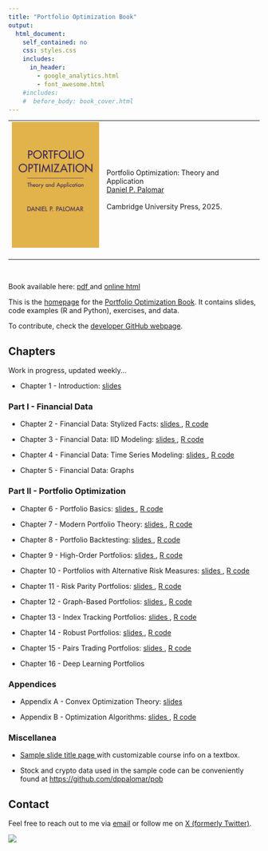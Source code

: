 ```yaml
---
title: "Portfolio Optimization Book"
output:
  html_document:
    self_contained: no
    css: styles.css
    includes:
      in_header:
        - google_analytics.html
        - font_awesome.html
    #includes:
    #  before_body: book_cover.html
---
```



<table class="imgtable"><tr>
<td><img src="book_cover.jpg" width="175px" />&nbsp;</td>
<td align="left"><p>Portfolio Optimization: Theory and Application<br />
<a href="https://www.danielppalomar.com/">Daniel P. Palomar</a> <br /><br />
Cambridge University Press, 2025.</p>
</td></tr></table>
<p><br />

Book available here: [pdf <i class="fas fa-file-pdf"></i>](portfolio-optimization-book.pdf) and [online html <i class="fas fa-globe"></i>](https://bookdown.org/palomar/portfoliooptimizationbook)

This is the [homepage](https://portfoliooptimizationbook.com) for the [Portfolio Optimization Book](https://bookdown.org/palomar/portfoliooptimizationbook). It contains slides, code examples (R and Python), exercises, and data.

To contribute, check the [developer GitHub webpage](https://github.com/portfoliooptimizationbook).



## Chapters
Work in progress, updated weekly...


- Chapter 1 - Introduction:
  [slides <i class="fas fa-file-pdf"></i>](slides/slides-intro.pdf)



### Part I - Financial Data
- Chapter 2 - Financial Data: Stylized Facts:
  [slides <i class="fas fa-file-pdf"></i>](slides/slides-stylized-facts.pdf), 
  [R code <i class="fab fa-r-project"></i>](R-code/R-stylized-facts.html)

- Chapter 3 - Financial Data: IID Modeling:
  [slides <i class="fas fa-file-pdf"></i>](slides/slides-data-iid.pdf),
  [R code <i class="fab fa-r-project"></i>](R-code/R-data-iid.html)

- Chapter 4 - Financial Data: Time Series Modeling:
  [slides <i class="fas fa-file-pdf"></i>](slides/slides-data-time-series.pdf),
  [R code <i class="fab fa-r-project"></i>](R-code/R-data-time-series.html)

- Chapter 5 - Financial Data: Graphs



### Part II - Portfolio Optimization
- Chapter 6 - Portfolio Basics: 
  [slides <i class="fas fa-file-pdf"></i>](slides/slides-portfolio-basics.pdf),
  [R code <i class="fab fa-r-project"></i>](R-code/R-portfolio-basics.html)

- Chapter 7 - Modern Portfolio Theory: 
  [slides <i class="fas fa-file-pdf"></i>](slides/slides-modern-portfolio-theory.pdf),
  [R code <i class="fab fa-r-project"></i>](R-code/R-modern-portfolio-theory.html)

- Chapter 8 - Portfolio Backtesting: 
  [slides <i class="fas fa-file-pdf"></i>](slides/slides-backtesting.pdf),
  [R code <i class="fab fa-r-project"></i>](R-code/R-backtesting.html)

- Chapter 9 - High-Order Portfolios:
  [slides <i class="fas fa-file-pdf"></i>](slides/slides-high-order-portfolios.pdf),
  [R code <i class="fab fa-r-project"></i>](R-code/R-high-order-portfolios.html)

- Chapter 10 - Portfolios with Alternative Risk Measures:
  [slides <i class="fas fa-file-pdf"></i>](slides/slides-alt-risk-portfolios.pdf),
  [R code <i class="fab fa-r-project"></i>](R-code/R-alt-risk-portfolios.html)

- Chapter 11 - Risk Parity Portfolios:
  [slides <i class="fas fa-file-pdf"></i>](slides/slides-rpp.pdf),
  [R code <i class="fab fa-r-project"></i>](R-code/R-rpp.html)

- Chapter 12 - Graph-Based Portfolios:
  [slides <i class="fas fa-file-pdf"></i>](slides/slides-graph-portfolios.pdf),
  [R code <i class="fab fa-r-project"></i>](R-code/R-graph-portfolios.html)

- Chapter 13 - Index Tracking Portfolios:
  [slides <i class="fas fa-file-pdf"></i>](slides/slides-index-tracking.pdf),
  [R code <i class="fab fa-r-project"></i>](R-code/R-index-tracking.html)

- Chapter 14 - Robust Portfolios:
  [slides <i class="fas fa-file-pdf"></i>](slides/slides-robust-portfolios.pdf),
  [R code <i class="fab fa-r-project"></i>](R-code/R-robust-portfolios.html)

- Chapter 15 - Pairs Trading Portfolios:
  [slides <i class="fas fa-file-pdf"></i>](slides/slides-pairs-trading.pdf),
  [R code <i class="fab fa-r-project"></i>](R-code/R-pairs-trading.html)

- Chapter 16 - Deep Learning Portfolios



### Appendices
- Appendix A - Convex Optimization Theory:
  [slides <i class="fas fa-file-pdf"></i>](slides/slides-convex-optimization-theory.pdf)

- Appendix B - Optimization Algorithms:
  [slides <i class="fas fa-file-pdf"></i>](slides/slides-optimization-algorithms.pdf), 
  [R code <i class="fab fa-r-project"></i>](R-code/R-optimization-algorithms.html)



### Miscellanea

- [Sample slide title page <i class="fas fa-file-pdf"></i>](slides/sample-slides-title-page.pdf) with customizable course info on a textbox.

- Stock and crypto data used in the sample code can be conveniently found at https://github.com/dppalomar/pob




## Contact
Feel free to reach out to me via [email](mailto:daniel.p.palomar@gmail.com) or follow me on [X (formerly Twitter)](https://twitter.com/danielppalomar).

![](https://visitor-badge.laobi.icu/badge?page_id=portfoliooptimizationbook.com)



